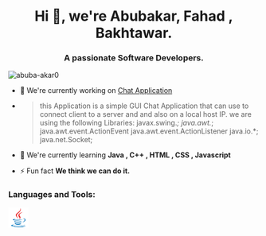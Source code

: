 <h1 align="center">Hi 👋, we're Abubakar, Fahad , Bakhtawar.</h1>
<h3 align="center">A passionate Software Developers.</h3>

<p align="left"> <img src="https://komarev.com/ghpvc/?username=abuba-akar0&label=Profile%20views&color=0e75b6&style=flat" alt="abuba-akar0" /> </p>

- 🔭 We're currently working on [Chat Application](https://github.com/abuba-akar0/ChatApplication)
- >  this Application is a simple GUI Chat Application that can use to connect client to a server and and also on a local host IP.
  >  we are using the following Libraries:
     > javax.swing.*;
     > java.awt.*;
     > java.awt.event.ActionEvent
     > java.awt.event.ActionListener
     > java.io.*;
     > java.net.Socket;


- 🌱 We're currently learning **Java , C++ , HTML , CSS , Javascript**

- ⚡ Fun fact **We think we can do it.**

<p align="left">
</p>

<h3 align="left">Languages and Tools:</h3>
<p align="left"> <a href="https://www.java.com" target="_blank" rel="noreferrer"> <img src="https://raw.githubusercontent.com/devicons/devicon/master/icons/java/java-original.svg" alt="java" width="40" height="40"/> </a> </p>
